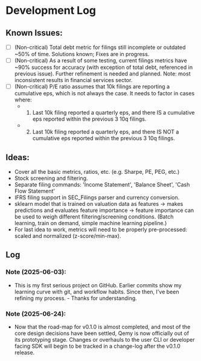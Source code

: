 # Development Log

## Known Issues:

- [ ] (Non-critical) Total debt metric for filings still incomplete or outdated ~50% of time. Solutions known; Fixes are in progress.
- [ ] (Non-critical) As a result of some testing, current filings metrics have ~90% success for accuracy (with exception of total debt, referenced in previous issue). Further refinement is needed and planned. Note: most inconsistent results in financial services sector.   
- [ ] (Non-critical) P/E ratio assumes that 10k filings are reporting a cumulative eps, which is not always the case. It needs to factor in cases where: 
    - 1. Last 10k filing reported a quarterly eps, and there IS a cumulative eps reported within the previous 3 10q filings. 
    - 2. Last 10k filing reported a quarterly eps, and there IS NOT a cumulative eps reported within the previous 3 10q filings.

## Ideas:

- Cover all the basic metrics, ratios, etc. (e.g. Sharpe, PE, PEG, etc.)
- Stock screening and filtering.
- Separate filing commands: 'Income Statement', 'Balance Sheet', 'Cash Flow Statement' 
- IFRS filing support in SEC_Filings parser and currency conversion. 
- sklearn model that is trained on valuation data as features -> makes predictions and evaluates feature importance -> feature importance can be used to weigh different filtering/screening conditions. (Batch learning, train on demand, simple machine learning pipeline.)
- For last idea to work, metrics will need to be properly pre-processed: scaled and normalized (z-score/min-max).      

## Log

### Note (2025-06-03):

- This is my first serious project on GitHub. Earlier commits show my learning curve with git, and workflow habits. Since then, I've been refining my process. - Thanks for understanding.

### Note (2025-06-24):

- Now that the road-map for v0.1.0 is almost completed, and most of the core design decisions have been settled, Qemy is now officially out of its prototyping stage. Changes or overhauls to the user CLI or developer facing SDK will begin to be tracked in a change-log after the v0.1.0 release.

